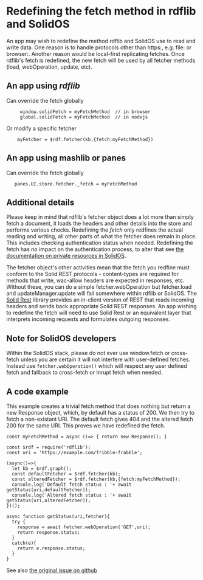 # Redefining the fetch method in rdflib and SolidOS

An app may wish to redefine the method rdflib and SolidOS use to read and write data.  One reason is to handle protocols other than https:, e.g. file: or browser:.  Another reason would be local-first replicating fetches.  Once rdflib's fetch is redefined, the new fetch will be used by all fetcher methods (load, webOperation, update, etc). 

## An app using *rdflib*
Can override the fetch globally 
```
     window.solidFetch = myFetchMethod  // in browser 
     global.solidFetch = myFetchMethod  // in nodejs
```
Or modify a specific fetcher
```
    myFetcher = $rdf.fetcher(kb,{fetch:myFetchMethod})
```

## An app using mashlib or panes
Can override the fetch globally
```
   panes.UI.store.fetcher._fetch = myFetchMethod
```

## Additional details

Please keep in mind that rdflib's fetcher object does a lot more than simply fetch a document, it loads the headers and other details into the store and performs various checks.  Redefining the *fetch* only redfines the actual reading and writing, all other parts of what the fetcher does remain in place.  This includes checking authentication status when needed.  Redefining the fetch has *no* impact on the authentication process, to alter that see [the documentation on private resources in SolidOS](https://github.com/solid/solidos/blob/main/documentation/Using_Private_Resources_In_SolidOS.md).  

The fetcher object's other activities mean that the fetch you redfine must conform to the Solid REST protocols - content-types are required for methods that write, wac-allow headers are expected in responses, etc.  Without these, you can do a simple fetcher.webOperation but fetcher.load and updateManager.update will fail somewhere within rdflib or SolidOS.  The [Solid Rest](https://github.com/solid/solid-rest) library provides an in-client version of REST that reads incoming headers and sends back appropriate Solid REST responses.  An app wishing to redefine the fetch will need to use Solid Rest or an equivalent layer that interprets incoming requests and formulates outgoing responses.

## Note for SolidOS developers

Within the SolidOS stack, please do not ever use window.fetch or cross-fetch unless you are certain it will not interfere with user-defined fetches.  Instead use `fetcher.webOperation()` which will respect any user defined fetch and fallback to cross-fetch or Inrupt fetch when needed.

## A code example

This example creates a trivial fetch method that does nothing but return a new Response object, which, by default has a status of 200.  We then try to fetch a non-existant URI.  The default fetch gives 404 and the altered fetch 200 for the same URI.  This proves we have redefined the fetch.
```
const myFetchMethod = async ()=> { return new Response(); }                            
                                                                                       
const $rdf = require('rdflib');                                                        
const uri = 'https://example.com/fribble-frabble';                                     
                                                                                       
(async()=>{                                                                            
  let kb = $rdf.graph();                                                               
  const defaultFetcher = $rdf.fetcher(kb);                                             
  const alteredFetcher = $rdf.fetcher(kb,{fetch:myFetchMethod});                       
  console.log('Default fetch status : '+ await getStatus(uri,defaultFetcher));         
  console.log('Altered fetch status : '+ await getStatus(uri,alteredFetcher));         
})();                                                                                  
                                                                                       
async function getStatus(uri,fetcher){                                                 
  try {                                                                                
    response = await fetcher.webOperation('GET',uri);                                  
    return response.status;                                                            
  }                                                                                    
  catch(e){                                                                            
    return e.response.status;                                                          
  }                                                                                    
}    
```

See also [the original issue on github](https://github.com/solid/solidos/issues/72)
